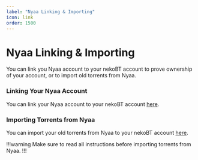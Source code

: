 ```yaml
---
label: "Nyaa Linking & Importing"
icon: link
order: 1500
---
```

# Nyaa Linking & Importing

You can link you Nyaa account to your nekoBT account to prove ownership of your account, or to import old torrents from Nyaa.

### Linking Your Nyaa Account
You can link your Nyaa account to your nekoBT account [here](https://nekobt.to/nyaa/link).

### Importing Torrents from Nyaa
You can import your old torrents from Nyaa to your nekoBT account [here](https://nekobt.to/nyaa/import).

!!!warning
Make sure to read all instructions before importing torrents from Nyaa.
!!!